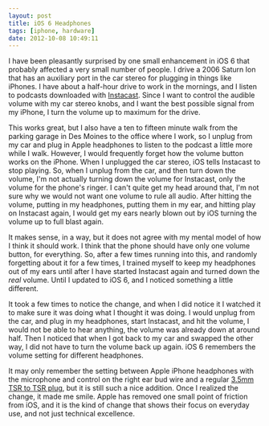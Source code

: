 ```yaml
---
layout: post
title: iOS 6 Headphones
tags: [iphone, hardware]
date: 2012-10-08 10:49:11
---
```


I have been pleasantly surprised by one small enhancement in iOS 6 that probably affected a very small number of people. I drive a 2006 Saturn Ion that has an auxiliary port in the car stereo for plugging in things like iPhones. I have about a half-hour drive to work in the mornings, and I listen to podcasts downloaded with [Instacast][1]. Since I want to control the audible volume with my car stereo knobs, and I want the best possible signal from my iPhone, I turn the volume up to maximum for the drive.

This works great, but I also have a ten to fifteen minute walk from the parking garage in Des Moines to the office where I work, so I unplug from my car and plug in Apple headphones to listen to the podcast a little more while I walk. However, I would frequently forget how the volume button works on the iPhone. When I unplugged the car stereo, iOS tells Instacast to stop playing. So, when I unplug from the car, and then turn down the volume, I'm not actually turning down the volume for Instacast, only the volume for the phone's ringer. I can't quite get my head around that, I'm not sure why we would not want one volume to rule all audio. After hitting the volume, putting in my headphones, putting them in my ear, and hitting play on Instacast again, I would get my ears nearly blown out by iOS turning the volume up to full blast again.

It makes sense, in a way, but it does not agree with my mental model of how I think it should work. I think that the phone should have only one volume button, for everything. So, after a few times running into this, and randomly forgetting about it for a few times, I trained myself to keep my headphones out of my ears until after I have started Instacast again and turned down the *real* volume. Until I updated to iOS 6, and I noticed something a little different. 

It took a few times to notice the change, and when I did notice it I watched it to make sure it was doing what I thought it was doing. I would unplug from the car, and plug in my headphones, start Instacast, and hit the volume, I would not be able to hear anything, the volume was already down at around half. Then I noticed that when I got back to my car and swapped the other way, I did not have to turn the volume back up again. iOS 6 remembers the volume setting for different headphones. 

It may only remember the setting between Apple iPhone headphones with the microphone and control on the right ear bud wire and a regular [3.5mm TSR to TSR plug][2], but it is still such a nice addition. Once I realized the change, it made me smile. Apple has removed one small point of friction from iOS, and it is the kind of change that shows their focus on everyday use, and not just technical excellence.

[1]: http://vemedio.com/products/instacast
[2]: http://en.wikipedia.org/wiki/TRS_connector

